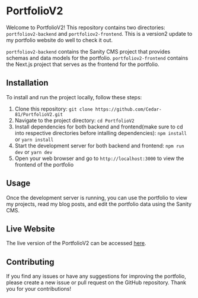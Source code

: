 # PortfolioV2

Welcome to PortfolioV2! This repository contains two directories: `portfoliov2-backend` and `portfoliov2-frontend`. This is a version2 update to my portfolio website do well to check it out.

`portfoliov2-backend` contains the Sanity CMS project that provides schemas and data models for the portfolio. `portfoliov2-frontend` contains the Next.js project that serves as the frontend for the portfolio. 

## Installation

To install and run the project locally, follow these steps:

1. Clone this repository: `git clone https://github.com/Cedar-81/PortfolioV2.git`
2. Navigate to the project directory: `cd PortfolioV2`
3. Install dependencies for both backend and frontend(make sure to cd into respective directories before intalling dependencies): `npm install` or `yarn install`
4. Start the development server for both backend and frontend: `npm run dev` or `yarn dev`
5. Open your web browser and go to `http://localhost:3000` to view the frontend of the portfolio

## Usage

Once the development server is running, you can use the portfolio to view my projects, read my blog posts, and edit the portfolio data using the Sanity CMS.

## Live Website

The live version of the PortfolioV2 can be accessed [here](https://cedar.readate.org/).

## Contributing

If you find any issues or have any suggestions for improving the portfolio, please create a new issue or pull request on the GitHub repository. Thank you for your contributions!

